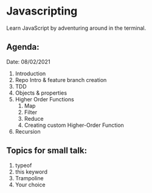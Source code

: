 # Javascripting
Learn JavaScript by adventuring around in the terminal.

## Agenda:

Date: 08/02/2021

1. Introduction
2. Repo Intro & feature branch creation
3. TDD
3. Objects & properties
4. Higher Order Functions
    1. Map
    2. Filter
    3. Reduce
    4. Creating custom Higher-Order Function
5. Recursion


## Topics for small talk:
1. typeof
2. this keyword
3. Trampoline
4. Your choice
